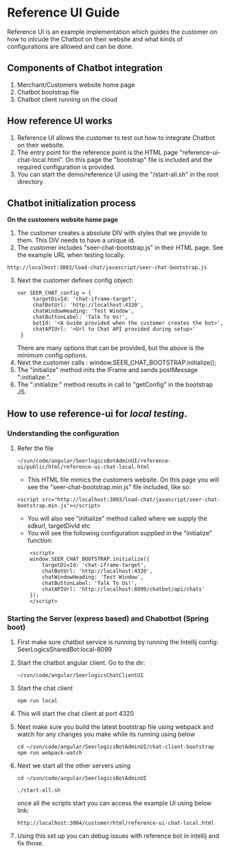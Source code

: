 # **Reference UI Guide**

Reference UI is an example implementation which guides the customer on how to inlcude the Chatbot on their website and what kinds of configurations are allowed and can be done.

## **Components of Chatbot integration**

1. Merchant/Customers website home page
2. Chatbot bootstrap file
3. Chatbot client running on the cloud

## **How reference UI works**

1. Reference UI allows the customer to test out how to integrate Chatbot on their website.
2. The entry point for the reference point is the HTML page "reference-ui-chat-local.html". On this page the "bootstrap" file is included and the required configuration is provided.
3. You can start the demo/reference UI using the "/start-all.sh" in the root directory.

## **Chatbot initialization process**

**On the customers website home page**

1. The customer creates a absolute DIV with styles that we provide to them. This DIV needs to have a unique id.
2. The customer includes "seer-chat-bootstrap.js" in their HTML page. See the example URL when testing locally.

```
http://localhost:3003/load-chat/javascript/seer-chat-bootstrap.js
```

3. Next the customer defines config object:
   ```
   var SEER_CHAT_config = {
        targetDivId: 'chat-iframe-target',
        chatBotUrl: 'http://localhost:4320',
        chatWindowHeading: 'Test Window',
        chatButtonLabel: 'Talk To Us!',
        botId: '<A Guide provided when the customer creates the bot>',
        chatAPIUrl: '<Url to Chat API provided during setup>'
    }
   ```
   There are many options that can be provided, but the above is the minimum config options.
4. Next the customer calls : window.SEER_CHAT_BOOTSTRAP.initialize();
5. The "initialize" method inits the IFrame and sends postMessage ":initialize:".
6. The ":initialize:" method results in call to "getConfig" in the bootstrap JS.

## **How to use reference-ui for _local testing_.**

### **Understanding the configuration**

1. Refer the file

   ```
   ~/svn/code/angular/SeerlogicsBotAdminUI/reference-ui/public/html/reference-ui-chat-local.html
   ```

   - This HTML file mimics the customers website.
     On this page you will see the "seer-chat-bootstrap.min.js" file included, like so:

   ```
   <script src="http://localhost:3003/load-chat/javascript/seer-chat-bootstrap.min.js"></script>
   ```

   - You will also see "initialize" method called where we supply the sdkurl, targetDivId etc
   - You will see the following configuration supplied in the "initialize" function:

   ```
       <script>
       window.SEER_CHAT_BOOTSTRAP.initialize({
           targetDivId: 'chat-iframe-target',
           chatBotUrl: 'http://localhost:4320',
           chatWindowHeading: 'Test Window',
           chatButtonLabel: 'Talk To Us!',
           chatAPIUrl: 'http://localhost:8099/chatbot/api/chats'
       });
       </script>
   ```

### **Starting the Server (express based) and Chabotbot (Spring boot)**

1. First make sure chatbot service is running by running the Intellij config: SeerLogicsSharedBot:local-8099

2. Start the chatbot angular client. Go to the dir:
   ```
   ~/svn/code/angular/SeerlogicsChatClientUI
   ```
3. Start the chat client

   ```
   npm run local
   ```

4. This will start the chat client at port 4320

5. Next make sure you build the latest bootstrap file using webpack and watch for any changes you make while its running using below

   ```
   cd ~/svn/code/angular/SeerlogicsBotAdminUI/chat-client-bootstrap
   npm run webpack-watch
   ```

6. Next we start all the other servers using

   ```
   cd ~/svn/code/angular/SeerlogicsBotAdminUI

   ./start-all.sh
   ```

   once all the scripts start you can access the example UI using below link:

   ```
   http://localhost:3004/customer/html/reference-ui-chat-local.html
   ```

7. Using this set up you can debug issues with reference bot in intellij and fix those.

